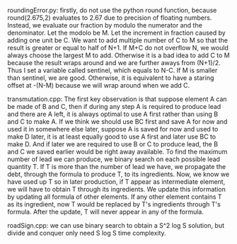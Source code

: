 roundingError.py: firstly, do not use the python round function, because round(2.675,2) evaluates to 2.67 due to precision of floating numbers. Instead, we evaluate our fraction by modulo the numerator and the denominator. Let the modolo be M. Let the increment in fraction caused by adding one unit be C. We want to add multiple number of C to M so that the result is greater or equal to half of N+1. If M+C do not overflow N, we would always choose the largest M to add. Otherwise it is a bad idea to add C to M because the result wraps around and we are further aways from (N+1)/2. Thus I set a variable called sentinel, which equals to N-C. If M is smaller than sentinel, we are good. Otherwise, it is equivalent to have a staring offset at -(N-M) because we will wrap around when we add C.

transmutation.cpp: The first key observation is that suppose element A can be made of B and C, then if during any step A is required to produce lead and there are A left, it is always optimal to use A first rather than using B and C to make A. If we think we should use BC first and save A for now and used it in somewhere else later, suppose A is saved for now and used to make D later, it is at least equally good to use A first and later use BC to make D. And if later we are required to use B or C to produce lead, the B and C we saved earlier would be right away available. To find the maximum number of lead we can produce, we binary search on each possible lead quantity T. If T is more than the number of lead we have, we propagate the debt, through the formula to produce T, to its ingredients. Now, we know we have used up T so in later production, if T appear as intermediate element, we will have to obtain T through its ingredients. We update this information by updating all formula of other elements. If any other element contains T as its ingredient, now T would be replaced by T's ingredients through T's formula. After the update, T will never appear in any of the formula. 

roadSign.cpp: we can use binary search to obtain a S^2 log S solution, but divide and conquer only need S log S time complexity. 
